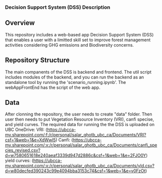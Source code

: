 ### Decision Support System (DSS) Description
## Overview
This repository includes a web-based app Decision Support System (DSS) that enables a user with a limitted skill set to improve forest management activities considering GHG emissions and Biodiversity concerns.
## Repository Structure
The main companents of the DSS is backend and frontend. The util script includes modules of the backend, and you can run the backend as an standalone tool by running the 'scenario_running.ipynb'.
The webAppFrontEnd has the script of the web app.
## Data
After clonning the repository, the user needs to create "data" folder. Then user then needs to put Vegetation Resource Inventory (VRI), canfi specise, and yield curves. The required data for running the the DSS is uploaded on UBC OneDrive: 
VRI: (https://ubcca-my.sharepoint.com/:f:/r/personal/salar_ghotb_ubc_ca/Documents/VRI?csf=1&web=1&e=XdWwl5) 
Canfi: (https://ubcca-my.sharepoint.com/:x:/r/personal/salar_ghotb_ubc_ca/Documents/canfi_species_revised.csv?d=w7580651618e240aeaf3339d947d2886c&csf=1&web=1&e=2FJO0Y)
yield curves: (https://ubcca-my.sharepoint.com/:x:/r/personal/salar_ghotb_ubc_ca/Documents/yld.csv?d=w80decfed390243c99e4094bba3153c74&csf=1&web=1&e=v0FzOt)